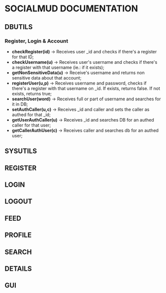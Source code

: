# SOCIALMUD DOCUMENTATION

## DBUTILS

### Register, Login & Account
 - **checkRegister(id)** -> Receives user \_id and checks if there's a register for that ID;
 - **checkUsername(u)** -> Receives user's username and checks if there's a register with that username (ie.: if it exists);
 - **getNonSensitiveData(u)** -> Receive's username and returns non sensitive data about that account;
 - **registerUser(u,p)** -> Receives username and password, checks if there's a register with that username on \_id. If exists, returns false. If not exists, returns true;
 - **searchUser(word)** -> Receives full or part of username and searches for it in DB;
 - **setAuthCaller(u,c)** -> Receives \_id and caller and sets the caller as authed for that \_id;
 - **getUserAuthCaller(u)** -> Receives \_id and searches DB for an authed caller for that user;
 - **getCallerAuthUser(c)** -> Receives caller and searches db for an authed user;

## SYSUTILS

## REGISTER

## LOGIN

## LOGOUT

## FEED

## PROFILE

## SEARCH

## DETAILS

## GUI
